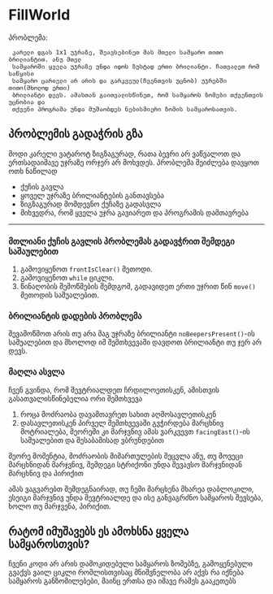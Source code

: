 # FillWorld

 პრობლემა:
 ```
  კარელი დგას 1x1 უჯრაზე, შეავსებინეთ მას მთელი სამყარო თითო ბრილიანტით. ანუ მთელ
  სამყაროში ყველა უჯრაზე უნდა იდოს ზუსტად ერთი ბრილიანტი. ჩათვალეთ რომ საწყისი
  სამყარო ცარიელი არ არის და გარკვეულ(ჩვენთვის უცნობ) უჯრებში თითო(მხოლოდ ერთი)
  ბრილიანტი დევს. ამასთან გაითვალისწინეთ, რომ სამყაროს ზომები თქვენთვის უცნობია და
  თქვენი პროგრამა უნდა მუშაობდეს ნებისმიერი ზომის სამყაროსათვის.
 ```

 ## პრობლემის გადაჭრის გზა
მოდი კარელი ვატაროტ ზიგზაგურად, რათა ბევრი არ ვაწვალოთ და ერთსადაიმავე უჯრაზე ორჯერ არ მოხვდეს. პრობლემა შეიძლება დავყოთ ოთხ ნაწილად

 * ქუჩის გავლა
 * ყოველ უჯრაზე ბრილიანტების განთავსება
 * ზიგზაგურად მომდევნო ქუჩაზე გადასვლა
 * მიხვედრა, რომ ყველა უჯრა გავიარეთ და პროგრამის დამთავრება

 ---

 ### მთლიანი ქუჩის გავლის პრობლემას გადავჭრით შემდეგი საშაულებით
 1. გამოვიყენოთ `frontIsClear()` მეთოდი.
 2. გამოვიყენოთ `while` ციკლი.
 3. წინაღობის შემოწმების შემდგომ, გადავიდეთ ერთი უჯრით წინ `move()` მეთოდის საშუალებით.

 ### ბრილიანტის დადების პრობლემა
 შევამოწმოთ არის თუ არა მაგ უჯრაზე ბრილიანტი `noBeepersPresent()`-ის საშუალებით და მხოლოდ იმ შემთხვევაში დავდოთ ბრილიანტი თუ ჯერ არ დევს.

 ### მაღლა ასვლა
 ჩვენ გვინდა, რომ შევტრიალდეთ ჩრდილოეთისკენ, ამისთვის გასათვალისწინებელია ორი შემთხვევა
 1. როცა მოძრაობა დავამთავრეთ სახით აღმოსავლეთისკენ
 2. დასავლეთისკენ
 პირველ შემთხვევაში გვჭირდება მარცხნივ მოტრიალება, მეორეში კი მარჯვნივ
 ამას ვარკვევთ `facingEast()`-ის საშუალებით და შესაბამისად ვბრუნდებით

 მეორე მომენტია, მოძრაობის მიმართულების შეცვლა
 ანუ, თუ მოვეცი მარცხნიდან მარჯვნივ, შემდეგი სტრიქონი უნდა შევავსო მარჯვნიდან მარცხნივ და პირიქით

 ამას ვაგვარებთ შემდეგნაირად, თუ ჩემი მარცხენა მხარეა დაბლოკილი, ესეიგი მარჯვნივ უნდა შევტრიალდე
 და ისე განვაგრძნო სამყაროს შევსება, ხოლო თუ მარჯვენა, პირიქით.

 ## რატომ იმუშავებს ეს ამოხსნა ყველა სამყაროსთვის?
 ჩვენი კოდი არ არის დამოკიდებული სამყაროს ზომებზე, გამოყენებული გვაქვს ვაილ ციკლი რომლისთვისაც მნიშვნელობა
 არ აქვს რა იქნება სამყაროს განზომილებები, მაინც ერთსა და იმავე რამეს გააკეთებს

